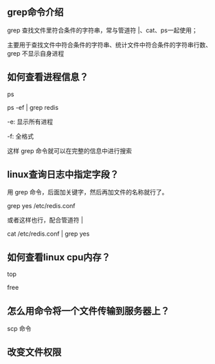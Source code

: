 ## grep命令介绍
grep 查找文件里符合条件的字符串，常与管道符 |、cat、ps一起使用；

主要用于查找文件中符合条件的字符串、统计文件中符合条件的字符串行数、grep 不显示自身进程

## 如何查看进程信息？
ps

ps -ef | grep redis

-e: 显示所有进程

-f: 全格式

这样 grep 命令就可以在完整的信息中进行搜索

## linux查询日志中指定字段？
用 grep 命令，后面加关键字，然后再加文件的名称就行了。

grep yes /etc/redis.conf

或者这样也行，配合管道符 |

cat /etc/redis.conf | grep yes

## 如何查看linux cpu内存？
top

free

## 怎么用命令将一个文件传输到服务器上？
scp 命令

## 改变文件权限












